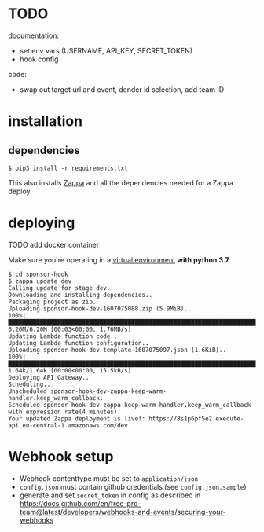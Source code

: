 # TODO

documentation:
- set env vars (USERNAME, API_KEY, SECRET_TOKEN)
- hook config

code:
- swap out target url and event, dender id selection, add team ID

# installation

## dependencies

```console
$ pip3 install -r requirements.txt
```
This also installs [Zappa](https://github.com/Miserlou/Zappa) and all the dependencies needed for a Zappa deploy

# deploying
TODO add docker container

Make sure you're operating in a [virtual environment](https://docs.python.org/3/library/venv.html) **with python 3.7**

```console
$ cd sponsor-hook
$ zappa update dev
Calling update for stage dev..
Downloading and installing dependencies..
Packaging project as zip.
Uploading sponsor-hook-dev-1607075088.zip (5.9MiB)..
100%|███████████████████████████████████████████████████████████████████████████████████████████████████████████████████████████| 6.20M/6.20M [00:03<00:00, 1.76MB/s]
Updating Lambda function code..
Updating Lambda function configuration..
Uploading sponsor-hook-dev-template-1607075097.json (1.6KiB)..
100%|███████████████████████████████████████████████████████████████████████████████████████████████████████████████████████████| 1.64k/1.64k [00:00<00:00, 15.5kB/s]
Deploying API Gateway..
Scheduling..
Unscheduled sponsor-hook-dev-zappa-keep-warm-handler.keep_warm_callback.
Scheduled sponsor-hook-dev-zappa-keep-warm-handler.keep_warm_callback with expression rate(4 minutes)!
Your updated Zappa deployment is live!: https://8s1p6pf5e2.execute-api.eu-central-1.amazonaws.com/dev
```

# Webhook setup

- Webhook contenttype must be set to `application/json`
- `config.json` must contain github credentials (see `config.json.sample`)
- generate and set `secret_token` in config as described in
  https://docs.github.com/en/free-pro-team@latest/developers/webhooks-and-events/securing-your-webhooks